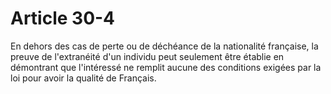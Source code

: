 # Article 30-4

En dehors des cas de perte ou de déchéance de la nationalité française, la preuve de l'extranéité d'un individu peut seulement être établie en démontrant que l'intéressé ne remplit aucune des conditions exigées par la loi pour avoir la qualité de Français.
